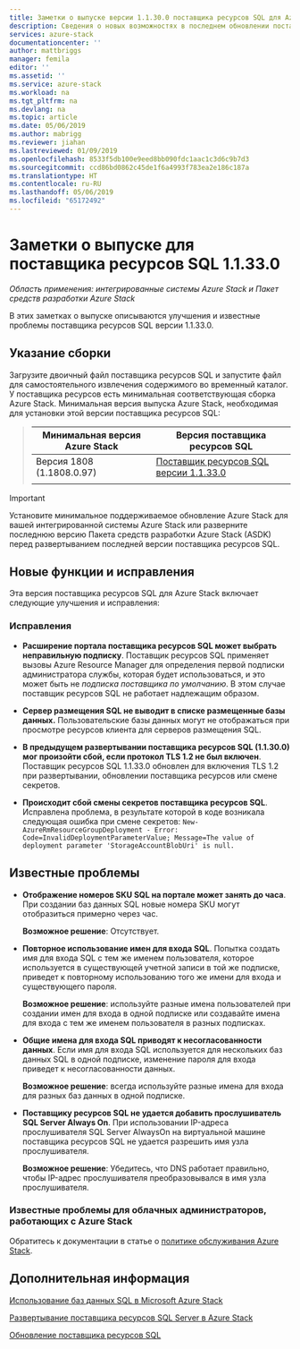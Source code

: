 ```yaml
---
title: Заметки о выпуске версии 1.1.30.0 поставщика ресурсов SQL для Azure Stack | Документация Майкрософт
description: Сведения о новых возможностях в последнем обновлении поставщика ресурсов SQL для Azure Stack, об известных проблемах и о том, где можно скачать обновление.
services: azure-stack
documentationcenter: ''
author: mattbriggs
manager: femila
editor: ''
ms.assetid: ''
ms.service: azure-stack
ms.workload: na
ms.tgt_pltfrm: na
ms.devlang: na
ms.topic: article
ms.date: 05/06/2019
ms.author: mabrigg
ms.reviewer: jiahan
ms.lastreviewed: 01/09/2019
ms.openlocfilehash: 8533f5db100e9eed8bb090fdc1aac1c3d6c9b7d3
ms.sourcegitcommit: ccd86bd0862c45de1f6a4993f783ea2e186c187a
ms.translationtype: HT
ms.contentlocale: ru-RU
ms.lasthandoff: 05/06/2019
ms.locfileid: "65172492"
---
```

# <a name="sql-resource-provider-11330-release-notes"></a>Заметки о выпуске для поставщика ресурсов SQL 1.1.33.0

*Область применения: интегрированные системы Azure Stack и Пакет средств разработки Azure Stack*

В этих заметках о выпуске описываются улучшения и известные проблемы поставщика ресурсов SQL версии 1.1.33.0.

## <a name="build-reference"></a>Указание сборки
Загрузите двоичный файл поставщика ресурсов SQL и запустите файл для самостоятельного извлечения содержимого во временный каталог. У поставщика ресурсов есть минимальная соответствующая сборка Azure Stack. Минимальная версия выпуска Azure Stack, необходимая для установки этой версии поставщика ресурсов SQL:

> |Минимальная версия Azure Stack|Версия поставщика ресурсов SQL|
> |-----|-----|
> |Версия 1808 (1.1808.0.97)|[Поставщик ресурсов SQL версии 1.1.33.0](https://aka.ms/azurestacksqlrp11330)|  
> |     |     |

> [!IMPORTANT]
> Установите минимальное поддерживаемое обновление Azure Stack для вашей интегрированной системы Azure Stack или разверните последнюю версию Пакета средств разработки Azure Stack (ASDK) перед развертыванием последней версии поставщика ресурсов SQL.

## <a name="new-features-and-fixes"></a>Новые функции и исправления
Эта версия поставщика ресурсов SQL для Azure Stack включает следующие улучшения и исправления:

### <a name="fixes"></a>Исправления
- **Расширение портала поставщика ресурсов SQL может выбрать неправильную подписку**. Поставщик ресурсов SQL применяет вызовы Azure Resource Manager для определения первой подписки администратора службы, которая будет использоваться, и это может быть не *подписка поставщика по умолчанию*. В этом случае поставщик ресурсов SQL не работает надлежащим образом. 

- **Сервер размещения SQL не выводит в списке размещенные базы данных.** Пользовательские базы данных могут не отображаться при просмотре ресурсов клиента для серверов размещения SQL.

- **В предыдущем развертывании поставщика ресурсов SQL (1.1.30.0) мог произойти сбой, если протокол TLS 1.2 не был включен**. Поставщик ресурсов SQL 1.1.33.0 обновлен для включения TLS 1.2 при развертывании, обновлении поставщика ресурсов или смене секретов. 

- **Происходит сбой смены секретов поставщика ресурсов SQL**. Исправлена проблема, в результате которой в коде возникала следующая ошибка при смене секретов: `New-AzureRmResourceGroupDeployment - Error: Code=InvalidDeploymentParameterValue; Message=The value of deployment parameter 'StorageAccountBlobUri' is null.`

## <a name="known-issues"></a>Известные проблемы 

- **Отображение номеров SKU SQL на портале может занять до часа**. При создании баз данных SQL новые номера SKU могут отобразиться примерно через час. 

    **Возможное решение**: Отсутствует.

- **Повторное использование имен для входа SQL**. Попытка создать имя для входа SQL с тем же именем пользователя, которое используется в существующей учетной записи в той же подписке, приведет к повторному использованию того же имени для входа и существующего пароля. 

    **Возможное решение**: используйте разные имена пользователей при создании имен для входа в одной подписке или создавайте имена для входа с тем же именем пользователя в разных подписках.

- **Общие имена для входа SQL приводят к несогласованности данных**. Если имя для входа SQL используется для нескольких баз данных SQL в одной подписке, изменение пароля для входа приведет к несогласованности данных.

    **Возможное решение**: всегда используйте разные имена для входа для разных баз данных в одной подписке.

- **Поставщику ресурсов SQL не удается добавить прослушиватель SQL Server Always On**. При использовании IP-адреса прослушивателя SQL Server AlwaysOn на виртуальной машине поставщика ресурсов SQL не удается разрешить имя узла прослушивателя.

    **Возможное решение**: Убедитесь, что DNS работает правильно, чтобы IP-адрес прослушивателя преобразовывался в имя узла прослушивателя.

### <a name="known-issues-for-cloud-admins-operating-azure-stack"></a>Известные проблемы для облачных администраторов, работающих с Azure Stack
Обратитесь к документации в статье о [политике обслуживания Azure Stack](azure-stack-servicing-policy.md).

## <a name="next-steps"></a>Дополнительная информация
[Использование баз данных SQL в Microsoft Azure Stack](azure-stack-sql-resource-provider.md)

[Развертывание поставщика ресурсов SQL Server в Azure Stack](azure-stack-sql-resource-provider-deploy.md#prerequisites)

[Обновление поставщика ресурсов SQL](azure-stack-sql-resource-provider-update.md) 